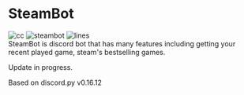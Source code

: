 # SteamBot
![cc](https://badgen.net/lgtm/langs/g/startergate/SteamBot) ![steambot](https://badgen.net/lgtm/grade/g/startergate/SteamBot) ![lines](https://badgen.net/lgtm/lines/g/startergate/SteamBot) \
SteamBot is discord bot that has many features including getting your recent played game, steam's bestselling games.

Update in progress.

Based on discord.py v0.16.12
